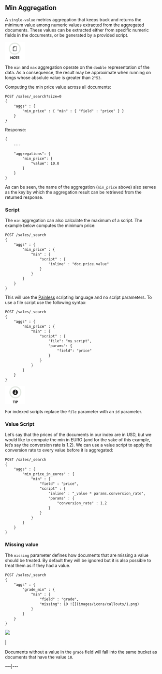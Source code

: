 ## Min Aggregation

A `single-value` metrics aggregation that keeps track and returns the minimum value among numeric values extracted from the aggregated documents. These values can be extracted either from specific numeric fields in the documents, or be generated by a provided script.

![Note](images/icons/note.png)

The `min` and `max` aggregation operate on the `double` representation of the data. As a consequence, the result may be approximate when running on longs whose absolute value is greater than `2^53`.

Computing the min price value across all documents:
    
    
    POST /sales/_search?size=0
    {
        "aggs" : {
            "min_price" : { "min" : { "field" : "price" } }
        }
    }

Response:
    
    
    {
        ...
    
        "aggregations": {
            "min_price": {
                "value": 10.0
            }
        }
    }

As can be seen, the name of the aggregation (`min_price` above) also serves as the key by which the aggregation result can be retrieved from the returned response.

### Script

The `min` aggregation can also calculate the maximum of a script. The example below computes the minimum price:
    
    
    POST /sales/_search
    {
        "aggs" : {
            "min_price" : {
                "min" : {
                    "script" : {
                        "inline" : "doc.price.value"
                    }
                }
            }
        }
    }

This will use the [Painless](modules-scripting-painless.html) scripting language and no script parameters. To use a file script use the following syntax:
    
    
    POST /sales/_search
    {
        "aggs" : {
            "min_price" : {
                "min" : {
                    "script" : {
                        "file": "my_script",
                        "params": {
                            "field": "price"
                        }
                    }
                }
            }
        }
    }

![Tip](images/icons/tip.png)

For indexed scripts replace the `file` parameter with an `id` parameter.

### Value Script

Let’s say that the prices of the documents in our index are in USD, but we would like to compute the min in EURO (and for the sake of this example, let’s say the conversion rate is 1.2). We can use a value script to apply the conversion rate to every value before it is aggregated:
    
    
    POST /sales/_search
    {
        "aggs" : {
            "min_price_in_euros" : {
                "min" : {
                    "field" : "price",
                    "script" : {
                        "inline" : "_value * params.conversion_rate",
                        "params" : {
                            "conversion_rate" : 1.2
                        }
                    }
                }
            }
        }
    }

### Missing value

The `missing` parameter defines how documents that are missing a value should be treated. By default they will be ignored but it is also possible to treat them as if they had a value.
    
    
    POST /sales/_search
    {
        "aggs" : {
            "grade_min" : {
                "min" : {
                    "field" : "grade",
                    "missing": 10 ![](images/icons/callouts/1.png)
                }
            }
        }
    }

![](images/icons/callouts/1.png)

| 

Documents without a value in the `grade` field will fall into the same bucket as documents that have the value `10`.   
  
---|---
